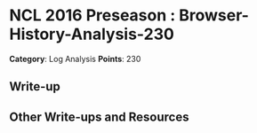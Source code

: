 # NCL 2016 Preseason : Browser-History-Analysis-230

__Category__: Log Analysis
__Points__: 230

## Write-up

## Other Write-ups and Resources
